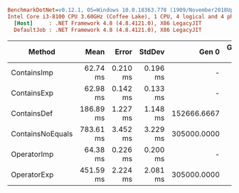 ``` ini

BenchmarkDotNet=v0.12.1, OS=Windows 10.0.18363.778 (1909/November2018Update/19H2)
Intel Core i3-8100 CPU 3.60GHz (Coffee Lake), 1 CPU, 4 logical and 4 physical cores
  [Host]     : .NET Framework 4.8 (4.8.4121.0), X86 LegacyJIT
  DefaultJob : .NET Framework 4.8 (4.8.4121.0), X86 LegacyJIT


```
|           Method |      Mean |    Error |   StdDev |       Gen 0 | Gen 1 | Gen 2 |   Allocated |
|----------------- |----------:|---------:|---------:|------------:|------:|------:|------------:|
|      ContainsImp |  62.74 ms | 0.210 ms | 0.196 ms |           - |     - |     - |           - |
|      ContainsExp |  62.98 ms | 0.142 ms | 0.133 ms |           - |     - |     - |           - |
|      ContainsDef | 186.89 ms | 1.227 ms | 1.148 ms | 152666.6667 |     - |     - | 480706595 B |
| ContainsNoEquals | 783.61 ms | 3.452 ms | 3.229 ms | 305000.0000 |     - |     - | 961415908 B |
|      OperatorImp |  64.38 ms | 0.226 ms | 0.200 ms |           - |     - |     - |           - |
|      OperatorExp | 451.59 ms | 2.224 ms | 2.081 ms | 305000.0000 |     - |     - | 961415908 B |
